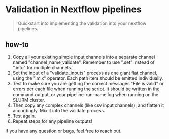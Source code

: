 # Validation in Nextflow pipelines
> Quickstart into implementing the validation into your nextflow pipelines.

## how-to
1) Copy all your existing simple input channels into a separate channel named "channel_name_validate". Remember to use ".set" instead of ".into" for multiple channels.
2) Set the input of a "validate_inputs" process as one giant flat channel, using the ".mix" operator. Each path item should be emitted individually.
3) Test to make sure you are getting the correct messages "File is valid" or errors per each file when running the script. It should be written in the command output, or your pipeline-run-name.log when running on the SLURM cluster.
4) Then copy any complex channels (like csv input channels), and flatten it accordingly. Mix it into the validate process.
5) Test again.
6) Repeat steps for any pipeline outputs!

If you have any question or bugs, feel free to reach out.
